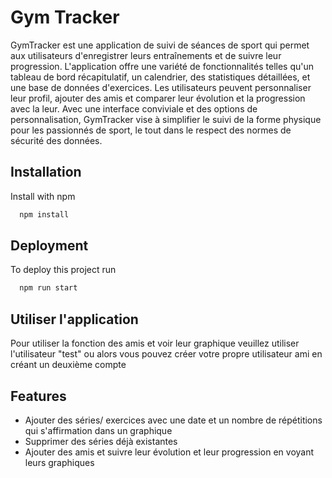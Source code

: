  

# Gym Tracker

GymTracker est une application de suivi de séances de sport qui permet aux utilisateurs d'enregistrer leurs entraînements et de suivre leur progression. L'application offre une variété de fonctionnalités telles qu'un tableau de bord récapitulatif, un calendrier, des statistiques détaillées, et une base de données d'exercices. Les utilisateurs peuvent personnaliser leur profil, ajouter des amis et comparer leur évolution et la progression avec la leur. Avec une interface conviviale et des options de personnalisation, GymTracker vise à simplifier le suivi de la forme physique pour les passionnés de sport, le tout dans le respect des normes de sécurité des données.

## Installation

Install with npm

```bash
  npm install
```
    
## Deployment

To deploy this project run

```bash
  npm run start
```

## Utiliser l'application

Pour utiliser la fonction des amis et voir leur graphique veuillez utiliser l'utilisateur "test" ou alors vous pouvez créer votre propre utilisateur ami en créant un deuxième compte


## Features

- Ajouter des séries/ exercices avec une date et un nombre de répétitions qui s'affirmation dans un graphique
- Supprimer des séries déjà existantes
- Ajouter des amis et suivre leur évolution et leur progression en voyant leurs graphiques

